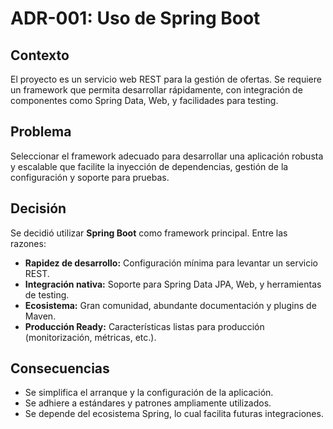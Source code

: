 # ADR-001: Uso de Spring Boot

## Contexto
El proyecto es un servicio web REST para la gestión de ofertas. Se requiere un framework que permita desarrollar rápidamente, con integración de componentes como Spring Data, Web, y facilidades para testing.

## Problema
Seleccionar el framework adecuado para desarrollar una aplicación robusta y escalable que facilite la inyección de dependencias, gestión de la configuración y soporte para pruebas.

## Decisión
Se decidió utilizar **Spring Boot** como framework principal. Entre las razones:
- **Rapidez de desarrollo:** Configuración mínima para levantar un servicio REST.
- **Integración nativa:** Soporte para Spring Data JPA, Web, y herramientas de testing.
- **Ecosistema:** Gran comunidad, abundante documentación y plugins de Maven.
- **Producción Ready:** Características listas para producción (monitorización, métricas, etc.).

## Consecuencias
- Se simplifica el arranque y la configuración de la aplicación.
- Se adhiere a estándares y patrones ampliamente utilizados.
- Se depende del ecosistema Spring, lo cual facilita futuras integraciones.
